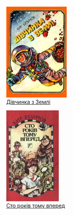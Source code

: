 ![](Дівчинка%20з%20Землі.jpg)  
[Дівчинка з Землі](Дівчинка%20з%20Землі.txt)

![](Сто%20років%20тому%20вперед.jpg)  
[Сто років тому вперед](Сто%20років%20тому%20вперед.txt)
